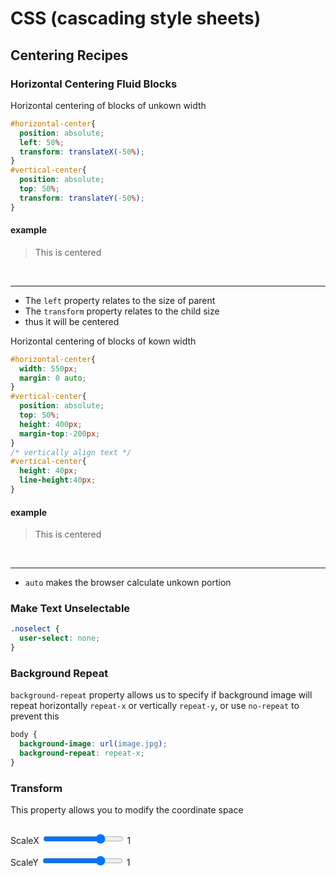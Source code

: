 <head>
  <link 
      rel="stylesheet" 
      type="text/css" 
      media="all" 
      href="./color.css"/>
  <link 
      rel="stylesheet" 
      type="text/css" 
      media="all" 
      href="./CSS.css"/>
  <link 
      href="https://fonts.googleapis.com/css?family=Fira+Mono:500&display=swap" 
      rel="stylesheet">

<style> 
</style>

</head>    

# CSS (cascading style sheets)
## Centering Recipes
### Horizontal Centering Fluid Blocks 
Horizontal centering of blocks of unkown width 
``` css
#horizontal-center{
  position: absolute;
  left: 50%;
  transform: translateX(-50%);
}
#vertical-center{
  position: absolute;
  top: 50%;
  transform: translateY(-50%);
}
```
#### example
<blockquote id='horizontal-center'> This is centered</blockquote> 

<br><hr>

* The `left` property relates to the size of parent 
* The `transform` property relates to the child size 
* thus it will be centered
   
Horizontal centering of blocks of kown width 
``` css
#horizontal-center{
  width: 550px;
  margin: 0 auto;
}
#vertical-center{
  position: absolute;
  top: 50%;
  height: 400px;
  margin-top:-200px;
}
/* vertically align text */
#vertical-center{
  height: 40px;
  line-height:40px;
}
```
#### example
<blockquote id='horizontal-center'> This is centered</blockquote> 

<br><hr>

* `auto` makes the browser calculate unkown portion


### Make Text Unselectable
```css
.noselect {
  user-select: none;
}
```

### Background Repeat 
`background-repeat` property allows us to specify if background image will repeat horizontally `repeat-x` or vertically `repeat-y`, or use `no-repeat` to prevent this

```css
body {
  background-image: url(image.jpg);
  background-repeat: repeat-x;
}
```

### Transform 
<span class="GoldenRod">This property allows you to modify the coordinate space</span>

<img src="https://testing-library.com/img/octopus-64x64.png" alt="" style="" id=scale-img>

<form action="">
  
  <span id="text-scalex">ScaleX</span>
  <input id=range-scalex type="range" min=-2 max=2 value=1 step=0.1>
  <span id="counter-scalex">1</span>

  <span id="text-scaley">ScaleY</span>
  <input id=range-scaley type="range" min=-2 max=2 value=1 step=0.1>
  <span id="counter-scaley">1</span>

</form>

<script>
const img = document.getElementById("scale-img");

const counterScaleX = document.querySelector('#counter-scalex');
const rangeScaleX = document.querySelector('#range-scalex');

const counterScaleY = document.querySelector('#counter-scaley');
const rangeScaleY = document.querySelector('#range-scaley');
// btn.onclick = e => console.log(e);

// Scale Event Listeners
rangeScaleX.addEventListener('input', function (e) {
  // change counter based on range slider
  counterScaleX.innerText = rangeScaleX.value;
  // tranform img transform property based on range
  img.style.transform = `scaleX(${rangeScaleX.value})`;
});
rangeScaleY.addEventListener('input', function (e) {
  // change counter based on range slider
  counterScaleY.innerText = rangeScaleY.value;
  // tranform img transform property based on range
  img.style.transform = `scaleY(${rangeScaleY.value})`;
});
</script>